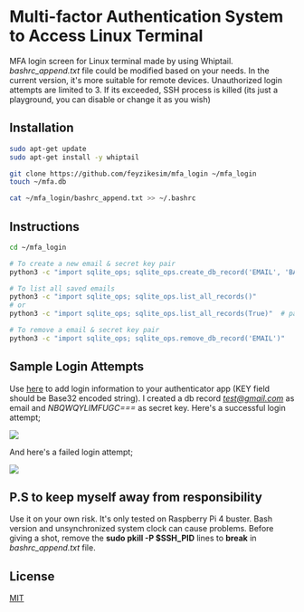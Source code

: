 # Multi-factor Authentication System to Access Linux Terminal

MFA login screen for Linux terminal made by using Whiptail. *bashrc_append.txt* file could be modified based on your needs. In the current version, it's more suitable for remote devices. Unauthorized login attempts are limited to 3. If its exceeded, SSH process is killed (its just a playground, you can disable or change it as you wish)

## Installation

```bash
sudo apt-get update
sudo apt-get install -y whiptail

git clone https://github.com/feyzikesim/mfa_login ~/mfa_login
touch ~/mfa.db

cat ~/mfa_login/bashrc_append.txt >> ~/.bashrc
```

## Instructions
```bash
cd ~/mfa_login

# To create a new email & secret key pair
python3 -c "import sqlite_ops; sqlite_ops.create_db_record('EMAIL', 'BASE32 ENCODED STRING')"

# To list all saved emails
python3 -c "import sqlite_ops; sqlite_ops.list_all_records()"
# or
python3 -c "import sqlite_ops; sqlite_ops.list_all_records(True)"  # pass True to view emails with secret keys

# To remove a email & secret key pair
python3 -c "import sqlite_ops; sqlite_ops.remove_db_record('EMAIL')"
```

## Sample Login Attempts
Use [here](https://dan.hersam.com/tools/gen-qr-code.php) to add login information to your authenticator app (KEY field should be Base32 encoded string). I created a db record *test@gmail.com* as email and *NBQWQYLIMFUGC===* as secret key. Here's a successful login attempt;

![](https://github.com/feyzikesim/mfa_login/blob/main/pictures/successful_login.gif)

And here's a failed login attempt;

![](https://github.com/feyzikesim/mfa_login/blob/main/pictures/failed_login.gif)

## P.S to keep myself away from responsibility

Use it on your own risk. It's only tested on Raspberry Pi 4 buster. Bash version and unsynchronized system clock can cause problems. Before giving a shot, remove the **sudo pkill -P $SSH_PID** lines to **break** in *bashrc_append.txt* file.

## License

[MIT](https://choosealicense.com/licenses/mit/)
